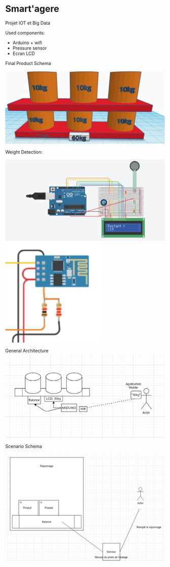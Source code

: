 # Smart'agere
Projet IOT et Big Data

Used components:

- Arduino + wifi
- Pressure sensor
- Ecran LCD


Final Product Schema

![alt text](https://github.com/cousincecile/iot/blob/main/schema_etagere.PNG)

Weight Detection:

![alt text](https://github.com/cousincecile/iot/blob/main/schema-detection-poids.PNG)
![alt text](https://github.com/cousincecile/iot/blob/main/carte%20wifi.PNG)


General Architecture
![alt text](https://github.com/cousincecile/iot/blob/main/schema_fonct.PNG)

Scenario Schema

![alt text](https://github.com/cousincecile/iot/blob/main/schema-senario.PNG)

